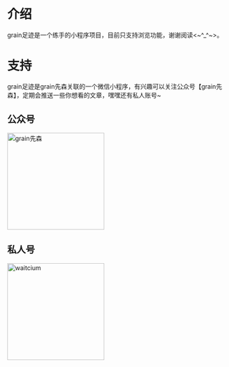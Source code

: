# 介绍
grain足迹是一个练手的小程序项目，目前只支持浏览功能，谢谢阅读<~^_^~>。

# 支持
grain足迹是grain先森关联的一个微信小程序，有兴趣可以关注公众号【grain先森】，定期会推送一些你想看的文章，嘿嘿还有私人账号~

## 公众号
<img src='https://gitee.com/grainXianSen/travel/blob/master/images/readme/grainxiansen.png' width='222' height='222' alt='grain先森'/>

## 私人号
<img src='https://gitee.com/grainXianSen/travel/blob/master/images/readme/me.jpg' width='222' height='222' alt='waitcium' />
